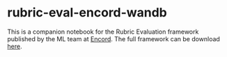 # rubric-eval-encord-wandb

This is a companion notebook for the Rubric Evaluation framework published by the ML team at [Encord](https://encord.com/?utm_source=github). 
The full framework can be download [here](https://encord.com/rubric-evaluation-generative-ai-assessment/?utm_source=github).
